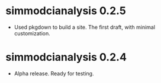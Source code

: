 # simmodcianalysis 0.2.5

- Used pkgdown to build a site. The first draft, with minimal customization.

# simmodcianalysis 0.2.4 

- Alpha release. Ready for testing.

